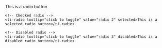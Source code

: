<!-- example-start -->
<ti-radio-group>
    <!-- Regular radio -->
    <ti-radio tooltip="click to toggle" value="radio 1">This is a radio button</ti-radio>

    <!-- Checked radio -->
    <ti-radio tooltip="click to toggle" value="radio 2" selected>This is a selected radio button</ti-radio>

    <!-- Disabled radio -->
    <ti-radio tooltip="click to toggle" value="radio 3" disabled>This is a disabled radio button</ti-radio>
</ti-radio-group>
<!-- example-end -->
